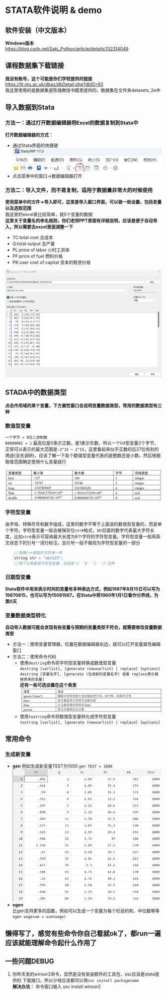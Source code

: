 # STATA软件说明 & demo  

## 软件安装（中文版本）

**Windows版本**  
https://blog.csdn.net/Saki_Python/article/details/132314049  

## 课程数据集下载链接  

**我没有账号，这个可能是你们学校提供的链接**
https://llr.ntu.ac.uk/dbaz/dbDetail.php?dbID=93  
我这里使用的是数据集是陈强教授书籍里提供的，数据集在文件夹datasets_2e中  

## 导入数据到Stata  

### 方法一：通过打开数据编辑器将Excel的数据复制到Stata中  

**打开数据编辑器的方式：**  

- 通过Stata界面的快捷键
![alt text](./static_pic/数据编辑器快捷键.png)
- 点击菜单中的窗口->数据编辑器打开  

### 方法二：导入文件，而不是复制，适用于数据量非常大的时候使用  

**使用菜单中的文件->导入即可，这里是导入窗口界面，可以做一些设置，包括变量以及选取范围**  
我这里的excel表比较简单，就5个变量的数据  
**这里关于变量名的命名规则，你们老师PPT里面有详细说明，应该是便于自动导入，所以需要去excel里面调整一下**

- TC:total cost 总成本
- Q:total output 总产量
- PL:price of labor 小时工资率
- PF:price of fuel 燃料价格
- PK:user cost of capital 资本的租赁价格  

![alt text](./static_pic/导入窗口参数设置.png)

## STADA中的数据类型  

**点击作用域的某个变量，下方属性窗口会说明变量数据类型，常用的数据类型有三种**  

### 数值型变量  

`一个字节 = 8位二进制数`  
`00000001 = 1` 最高位是0表示正数，是1表示负数，所以一个int型变量2个字节，正常可以表示的最大范围是`-2^15 ~ 2^15`，这里看起来似乎正数的后27位有别的用途(没去调研)，应该了解一下各个数值型变量代表的是整数还是小数，然后根据取值范围确定使用什么变量就行

![alt text](./static_pic/数值型变量参数.png)  

### 字符型变量  

由字母、特殊符号和数字组成，这里的数字不等于上面说的数值型变量的，而是单个字符。字符型变量一般会被保存位`str#`格式，str后面的数字代表最大字符长度，比如`str6`表示可容纳最大长度为6个字符的字符型变量。字符型变量一般用英文状态下的引号`""`进行标注，且引号一般不被视为字符型变量的一部分

~~~C++
    //就像C++里面的字符串一样
    string str = "abc123";
    //每个元素都是字符型变量，也就是'a' 'b' '1' '2'这种
~~~

### 日期型变量

**Stata软件中用来表示时间的变量有多种表达方式，例如1987年8月15日可以写为19870815，也可以写为15081987。在Stata中将1960年1月1日看作分界线，为第0天**  

### 变量数据类型转化  

**自动导入数据可能会发现有些变量与预期的变量类型不符合，就需要修改变量数据类型**  

- 方法一：使用变量管理器，位置在数据编辑器右边，就可以打开变量属性编辑窗口  
- 方法二：使用命令代码  
  - 使用`destring`命令将字符型变量转换成数值型变量  
  `destring [varlist], [generate (newvarlist) | replace] [options]`  
  `destring [变量名字], [generate (生成新的变量名字) 或者 replace表示替换原来的变量]`  
  **还有一些可选设置在这个表里**
  ![alt text](./static_pic/destring选项表.png)
  - 使用`tostring`命令将数值型变量转化成字符型变量  
  `tostring [varlist], [generate (newvarlist) | replace] [options]`  

## 常用命令  

### 生成新变量  

- **gen**
    例如生成新变量TEST为1000 `gen TEST = 1000`  
    ![alt text](./static_pic/GEN操作结果.png)  
- **egen**  
    比gen支持更多的函数，例如可以生成一个变量为每个栏目的和、中位数等等
    `egen wagesum = sum(wage)`  

## 懒得写了，感觉有些命令你自己看就ok了，都run一遍应该就能理解命令起什么作用了

## 一些问题DEBUG  

1. 你昨天发的winsor2命令，显然是没有安装额外的工具包，ssc应该是stata提供的 下载接口，所以少啥应该都可以用`ssc install packagename`  
    **解决办法：** 命令窗口输入 ssc install winsor2